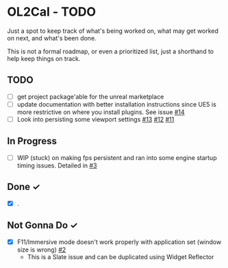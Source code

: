 OL2Cal - TODO
====
Just a spot to keep track of what's being worked on, what may get worked on next, and  what's been done.  

This is not a formal roadmap, or even a prioritized list, just a shorthand to help keep things on track.

TODO
----
- [ ] get project package'able for the unreal marketplace
- [ ] update documentation with better installation instructions since UE5 is more restrictive on where you install plugins.  See issue [#14](https://github.com/ScottKirvan/ScooterUtils/issues/14)
- [ ] Look into persisting some viewport settings [#13](https://github.com/ScottKirvan/ScooterUtils/issues/13) [#12](https://github.com/ScottKirvan/ScooterUtils/issues/12) [#11](https://github.com/ScottKirvan/ScooterUtils/issues/11)

In Progress
-----------
- [ ] WIP (stuck) on making fps persistent and ran into some engine startup timing issues.  Detailed in [#3](https://github.com/ScottKirvan/ScooterUtils/issues/3)

Done ✓
------
- [x] .

Not Gonna Do ✓
------
- [x] F11/Immersive mode doesn't work properly with application set (window size is wrong) [#2](https://github.com/ScottKirvan/ScooterUtils/issues/2)
    - This is a Slate issue and can be duplicated using Widget Reflector